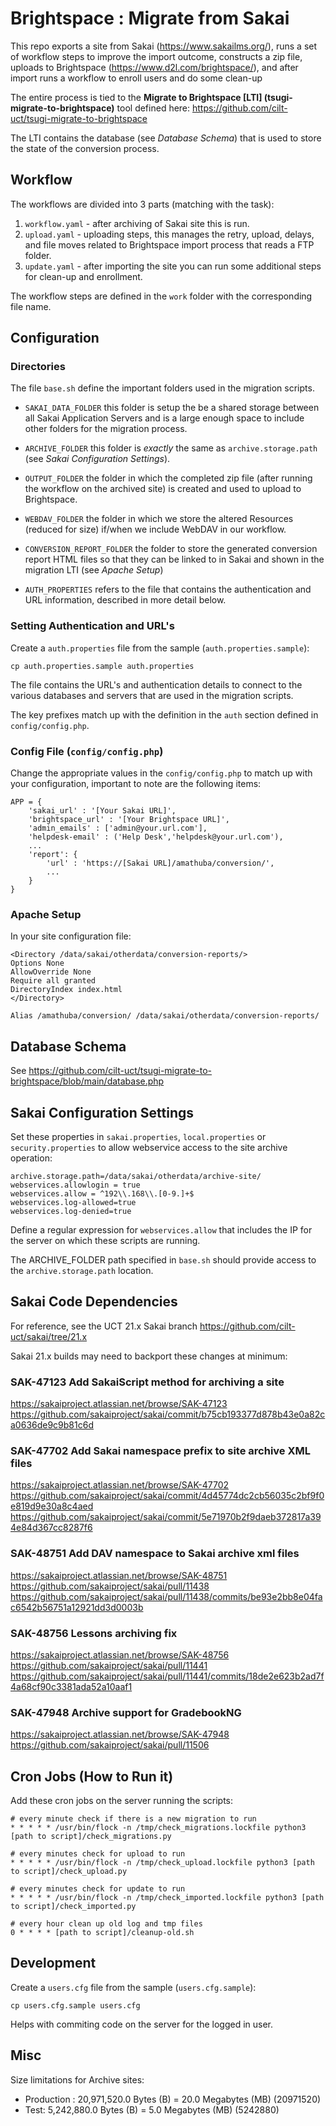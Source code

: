 
# Brightspace : Migrate from Sakai
This repo exports a site from Sakai (https://www.sakailms.org/), runs a set of workflow steps to improve the import outcome, constructs a zip file, uploads to Brightspace (https://www.d2l.com/brightspace/), and after import runs a workflow to enroll users and do some clean-up

The entire process is tied to the **Migrate to Brightspace [LTI] (tsugi-migrate-to-brightspace)** tool defined here: https://github.com/cilt-uct/tsugi-migrate-to-brightspace

 The LTI contains the database (see *Database Schema*) that is used to store the state of the conversion process.

## Workflow
The workflows are divided into 3 parts (matching with the task):

 1. `workflow.yaml` - after archiving of Sakai site this is run.
 2. `upload.yaml` - uploading steps, this manages the retry, upload, delays, and file moves related to Brightspace import process that reads a FTP folder.
 3. `update.yaml` - after importing the site you can run some additional steps for clean-up and enrollment.

The workflow steps are defined in the `work` folder with the corresponding file name.

## Configuration

### Directories
The file `base.sh` define the important folders used in the migration scripts.

-  `SAKAI_DATA_FOLDER` this folder is setup the be a shared storage between all Sakai Application Servers and is a large enough space to include other folders for the migration process.

-  `ARCHIVE_FOLDER` this folder is *exactly* the same as `archive.storage.path` (see *Sakai Configuration Settings*).

-  `OUTPUT_FOLDER` the folder in which the completed zip file (after running the workflow on the archived site) is created and used to upload to Brightspace.

-  `WEBDAV_FOLDER` the folder in which we store the altered Resources (reduced for size) if/when we include WebDAV in our workflow.

-  `CONVERSION_REPORT_FOLDER` the folder to store the generated conversion report HTML files so that they can be linked to in Sakai and shown in the migration LTI (see *Apache Setup*)

-  `AUTH_PROPERTIES` refers to the file that contains the authentication and URL information, described in more detail below.

### Setting Authentication and URL's
Create a `auth.properties` file from the sample (`auth.properties.sample`):
```
cp auth.properties.sample auth.properties
```
The file contains the URL's and authentication details to connect to the various databases and servers that are used in the migration scripts.

The key prefixes match up with the definition in the `auth` section defined in `config/config.php`.

### Config File (`config/config.php`)

Change the appropriate values in the `config/config.php` to match up with your configuration, important to note are the following items:

```
APP = {
	'sakai_url' : '[Your Sakai URL]',
	'brightspace_url' : '[Your Brightspace URL]',
	'admin_emails' : ['admin@your.url.com'],
	'helpdesk-email' : ('Help Desk','helpdesk@your.url.com'),
	...
	'report': {
		'url' : 'https://[Sakai URL]/amathuba/conversion/',
		...
	}
}
```

### Apache Setup
In your site configuration file:
```
<Directory /data/sakai/otherdata/conversion-reports/>
Options None
AllowOverride None
Require all granted
DirectoryIndex index.html
</Directory>

Alias /amathuba/conversion/ /data/sakai/otherdata/conversion-reports/
```

## Database Schema
See https://github.com/cilt-uct/tsugi-migrate-to-brightspace/blob/main/database.php

## Sakai Configuration Settings
Set these properties in `sakai.properties`, `local.properties` or `security.properties` to allow webservice access to the site archive operation:
```
archive.storage.path=/data/sakai/otherdata/archive-site/
webservices.allowlogin = true
webservices.allow = ^192\\.168\\.[0-9.]+$
webservices.log-allowed=true
webservices.log-denied=true
```

Define a regular expression for `webservices.allow` that includes the IP for the server on which these scripts are running.

The ARCHIVE_FOLDER path specified in `base.sh` should provide access to the `archive.storage.path` location.

## Sakai Code Dependencies
For reference, see the UCT 21.x Sakai branch https://github.com/cilt-uct/sakai/tree/21.x

Sakai 21.x builds may need to backport these changes at minimum:

### SAK-47123 Add SakaiScript method for archiving a site
https://sakaiproject.atlassian.net/browse/SAK-47123
https://github.com/sakaiproject/sakai/commit/b75cb193377d878b43e0a82ca0636de9c9b81c6d

### SAK-47702 Add Sakai namespace prefix to site archive XML files
https://sakaiproject.atlassian.net/browse/SAK-47702
https://github.com/sakaiproject/sakai/commit/4d45774dc2cb56035c2bf9f0e819d9e30a8c4aed
https://github.com/sakaiproject/sakai/commit/5e71970b2f9daeb372817a394e84d367cc8287f6

### SAK-48751 Add DAV namespace to Sakai archive xml files
https://sakaiproject.atlassian.net/browse/SAK-48751
https://github.com/sakaiproject/sakai/pull/11438
https://github.com/sakaiproject/sakai/pull/11438/commits/be93e2bb8e04fac6542b56751a12921dd3d0003b

### SAK-48756 Lessons archiving fix
https://sakaiproject.atlassian.net/browse/SAK-48756
https://github.com/sakaiproject/sakai/pull/11441
https://github.com/sakaiproject/sakai/pull/11441/commits/18de2e623b2ad7f4a68cf90c3381ada52a10aaf1

### SAK-47948 Archive support for GradebookNG
https://sakaiproject.atlassian.net/browse/SAK-47948
https://github.com/sakaiproject/sakai/pull/11506

## Cron Jobs (How to Run it)
Add these cron jobs on the server running the scripts:
```
# every minute check if there is a new migration to run
* * * * * /usr/bin/flock -n /tmp/check_migrations.lockfile python3 [path to script]/check_migrations.py

# every minutes check for upload to run
* * * * * /usr/bin/flock -n /tmp/check_upload.lockfile python3 [path to script]/check_upload.py

# every minutes check for update to run
* * * * * /usr/bin/flock -n /tmp/check_imported.lockfile python3 [path to script]/check_imported.py

# every hour clean up old log and tmp files
0 * * * * [path to script]/cleanup-old.sh
```

## Development
Create a `users.cfg` file from the sample (`users.cfg.sample`):
```
cp users.cfg.sample users.cfg
```

Helps with commiting code on the server for the logged in user.

## Misc
Size limitations for Archive sites:
- Production : 20,971,520.0 Bytes (B) = 20.0 Megabytes (MB) (20971520)
- Test: 5,242,880.0 Bytes (B) = 5.0 Megabytes (MB) (5242880)
